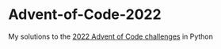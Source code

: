 # Advent-of-Code-2022
My solutions to the [2022 Advent of Code challenges](https://adventofcode.com/2022) in Python
